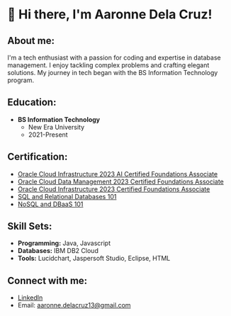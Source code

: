 # 👋 Hi there, I'm Aaronne Dela Cruz!

## About me:
I'm a tech enthusiast with a passion for coding and expertise in database management. I enjoy tackling complex problems and crafting elegant solutions. My journey in tech began with the BS Information Technology program.

## Education:
- **BS Information Technology**
  - New Era University
  - 2021-Present

## Certification:
- [Oracle Cloud Infrastructure 2023 AI Certified Foundations Associate](https://catalog-education.oracle.com/pls/certview/sharebadge?id=56FA494796A3971B4446BFD7E18E5263FD49746635143C07FBEB5B5DECC64BF1)
- [Oracle Cloud Data Management 2023 Certified Foundations Associate](https://catalog-education.oracle.com/pls/certview/sharebadge?id=499F17B4D26CDB39108D9663FF068F2044C5D4425CE17102BF49734B989D6049)
- [Oracle Cloud Infrastructure 2023 Certified Foundations Associate](https://catalog-education.oracle.com/pls/certview/sharebadge?id=378E9C954333079049341179DBA74249BF85A7D5AA36A5E6DE976BE61D4D00AB)
- [SQL and Relational Databases 101](https://courses.cognitiveclass.ai/certificates/390180f906824e98b47558fce7e910e7)
- [NoSQL and DBaaS 101](https://courses.cognitiveclass.ai/certificates/d2289b97bbb7403a8a875935bd92389e)

## Skill Sets:
- **Programming:** Java, Javascript
- **Databases:** IBM DB2 Cloud
- **Tools:** Lucidchart, Jaspersoft Studio, Eclipse, HTML

## Connect with me:
- [LinkedIn](https://www.linkedin.com/in/aaronne-christian-dela-cruz-04105b2a3/)
- Email: aaronne.delacruz13@gmail.com


<!---
aaronnedelacruz/aaronnedelacruz is a ✨ special ✨ repository because its `README.md` (this file) appears on your GitHub profile.
You can click the Preview link to take a look at your changes.
--->
